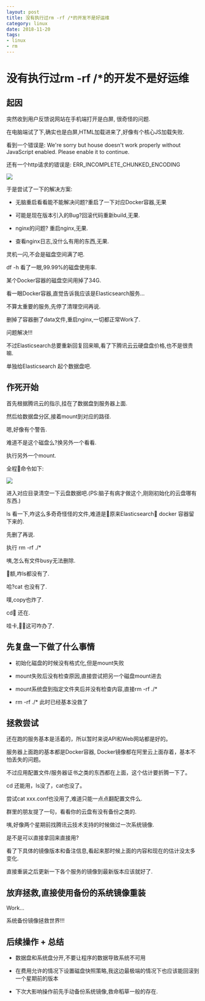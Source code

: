 ```yaml
---
layout: post
title: 没有执行过rm -rf /*的开发不是好运维
category: linux
date: 2018-11-20
tags:
- linux
- rm
---
```


# 没有执行过rm -rf /*的开发不是好运维

## 起因

突然收到用户反馈说网站在手机端打开是白屏, 很奇怪的问题.

在电脑端试了下,确实也是白屏,HTML加载进来了,好像有个核心JS加载失败.

看到一个错误是: We're sorry but house doesn't work properly without JavaScript enabled. Please enable it to continue.

还有一个http请求的错误是: ERR_INCOMPLETE_CHUNKED_ENCODING

![](https://ws1.sinaimg.cn/large/64d1e863gy1fxk2pfnj1tj22lc10igrm.jpg)

于是尝试了一下的解决方案:

- 无脑重启看看能不能解决问题?重启了一下对应Docker容器,无果

- 可能是现在版本引入的Bug?回滚代码重新build,无果.

- nginx的问题? 重启nginx,无果.

- 查看nginx日志,没什么有用的东西,无果.

灵机一闪,不会是磁盘空间满了吧. 

df -h 看了一眼,99.99%的磁盘使用率.

某个Docker容器的磁盘空间用掉了34G.

看一眼Docker容器,直觉告诉我应该是Elasticsearch服务...

不算太重要的服务,先停了清理空间再说.

删掉了容器删了data文件,重启nginx,一切都正常Work了.

问题解决!!!

不过Elasticsearch总要重新回复回来嘛,看了下腾讯云云硬盘盘价格,也不是很贵嘛.

单独给Elasticsearch 起个数据盘吧.

## 作死开始

首先根据腾讯云的指示,挂在了数据盘到服务器上面.

然后给数据盘分区,接着mount到对应的路径.


嗯,好像有个警告.

难道不是这个磁盘么?换另外一个看看.

执行另外一个mount.

全程命令如下:

![](https://ws1.sinaimg.cn/large/64d1e863gy1fxk3f86li1j220613mkho.jpg)

进入对应目录清空一下云盘数据吧.(PS:脑子有病才做这个,刚刚初始化的云盘哪有东西.)

ls 看一下,咋这么多奇奇怪怪的文件,难道是原来Elasticsearch docker 容器留下来的.

先删了再说.

执行 rm -rf ./*

咦,怎么有文件busy无法删除.

额,咋ls都没有了.

哈?cat 也没有了.

噗,copy也炸了.

cd 还在.

哇卡,这可咋办了.

## 先复盘一下做了什么事情

- 初始化磁盘的时候没有格式化,但是mount失败

- mount失败后没有检查原因,直接尝试把另一个磁盘mount进去

- mount系统盘到指定文件夹后并没有检查内容,直接rm -rf ./*

- rm -rf ./* 此时已经基本没救了

## 拯救尝试

还在跑的服务基本是活着的，所以暂时来说API和Web网站都是好的。

服务器上面跑的基本都是Docker容器, Docker镜像都在阿里云上面存着，基本不怕丢失的问题。

不过应用配置文件/服务器证书之类的东西都在上面，这个估计要折腾一下了。

cd 还能用，ls没了，cat也没了。

尝试cat xxx.conf也没用了,难道只能一点点翻配置文件么.

群里的朋友提了一句，看看你的云盘有没有备份之类的.

咦,好像两个星期前找腾讯云技术支持的时候做过一次系统镜像.

是不是可以直接拿回来直接用?

看了下具体的镜像版本和备注信息,看起来那时候上面的内容和现在的估计没太多变化.

直接重装之后更新一下各个服务的镜像到最新版本应该就好了.

## 放弃拯救,直接使用备份的系统镜像重装

Work...

系统备份镜像拯救世界!!!

## 后续操作 + 总结

- 数据盘和系统盘分开,不要让程序的数据导致系统不可用

- 在费用允许的情况下设置磁盘快照策略,我这边最极端的情况下也应该能回滚到一个星期前的版本

- 下次大影响操作前先手动备份系统镜像,救命稻草一般的存在.


